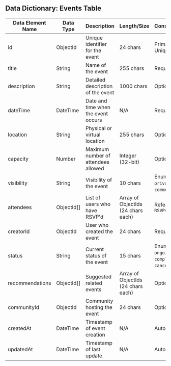 ## Data Dictionary: Events Table

| Data Element Name  | Data Type   | Description | Length/Size | Constraints/Rules | Default Value | Source | Relationships | Permissions/Access | Examples |
|--------------------|------------|-------------|-------------|------------------|---------------|--------|--------------|------------------|----------|
| id                | ObjectId   | Unique identifier for the event | 24 chars | Primary Key, Unique | Auto-generated | System | Primary key, referenced in `recommendations`, `attendees`, `RSVPs.eventId` | Admin, Event Creator | `656a3f1e8bfa9c001f3b2d6c` |
| title             | String     | Name of the event | 255 chars | Required | None | User Input | No direct relationships | Admin, Event Creator | "AI Workshop" |
| description       | String     | Detailed description of the event | 1000 chars | Optional | None | User Input | No direct relationships | Admin, Event Creator | "A workshop about AI advancements." |
| dateTime         | DateTime   | Date and time when the event occurs | N/A | Required | None | User Input | Indexed (`event_date_time_index`) | Admin, Event Creator | `2025-03-15T10:00:00Z` |
| location         | String     | Physical or virtual location | 255 chars | Optional | None | User Input | No direct relationships | Admin, Event Creator | "Zoom Meeting" or "Conference Hall A" |
| capacity         | Number     | Maximum number of attendees allowed | Integer (32-bit) | Optional | None | User Input | No direct relationships | Admin, Event Creator | `100` |
| visibility       | String     | Visibility of the event | 10 chars | Enum(`public`, `private`, `community`) | `public` | User Input | Related to `communityId` for filtering | Admin, Event Creator | "public" |
| attendees        | ObjectId[] | List of users who have RSVP'd | Array of ObjectIds (24 chars each) | References `RSVPs.id` | Empty Array | System | Foreign Key (`RSVPs.userId`) | Admin, Event Creator | `['656a3f1e8bfa9c001f3b2d6d', '656a3f1e8bfa9c001f3b2d6e']` |
| creatorId        | ObjectId   | User who created the event | 24 chars | Required | None | System | Foreign Key (`users.id`) | Admin, Event Creator | `656a3f1e8bfa9c001f3b2d6f` |
| status           | String     | Current status of the event | 15 chars | Enum(`upcoming`, `ongoing`, `completed`, `cancelled`) | `upcoming` | System | No direct relationships | Admin, Event Creator | "upcoming" |
| recommendations  | ObjectId[] | Suggested related events | Array of ObjectIds (24 chars each) | Optional | Empty Array | System | Foreign Key (`events.id` - self-referencing) | Admin, Event Creator | `['656a3f1e8bfa9c001f3b2d70']` |
| communityId      | ObjectId   | Community hosting the event | 24 chars | Optional | None | User Input | Foreign Key (`communities.id`) | Admin, Event Creator | `656a3f1e8bfa9c001f3b2d71` |
| createdAt        | DateTime   | Timestamp of event creation | N/A | Auto-generated | Current Timestamp | System | No direct relationships | Admin, Event Creator | `2025-01-20T12:00:00Z` |
| updatedAt        | DateTime   | Timestamp of last update | N/A | Auto-updated | Current Timestamp | System | No direct relationships | Admin, Event Creator | `2025-01-22T14:00:00Z` |


